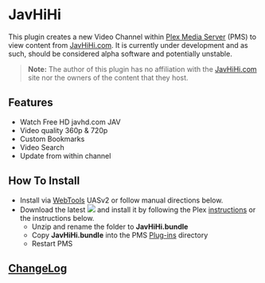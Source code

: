 JavHiHi
=======

This plugin creates a new Video Channel within [Plex Media Server](https://plex.tv/) (PMS) to view content from [JavHiHi.com](http://javhihi.com/). It is currently under development and as such, should be considered alpha software and potentially unstable.

> **Note:** The author of this plugin has no affiliation with the [JavHiHi.com](http://javhihi.com/) site nor the owners of the content that they host.

## Features

- Watch Free HD javhd.com JAV
- Video quality 360p & 720p
- Custom Bookmarks
- Video Search
- Update from within channel

## How To Install

- Install via [WebTools](https://forums.plex.tv/discussion/126254/rel-webtools-2-0/p1#Discussion_126254) UASv2 or follow manual directions below.
- Download the latest [![](https://img.shields.io/github/release/Nosinden/JavHiHi.bundle.svg?style=flat)](https://github.com/Nosinden/JavHiHi.bundle/releases) and install it by following the Plex [instructions](https://support.plex.tv/hc/en-us/articles/201187656-How-do-I-manually-install-a-channel-) or the instructions below.
  - Unzip and rename the folder to **JavHiHi.bundle**
  - Copy **JavHiHi.bundle** into the PMS [Plug-ins](https://support.plex.tv/hc/en-us/articles/201106098-How-do-I-find-the-Plug-Ins-folder-) directory
  - Restart PMS

## [ChangeLog](Changelog.md#changelog)
